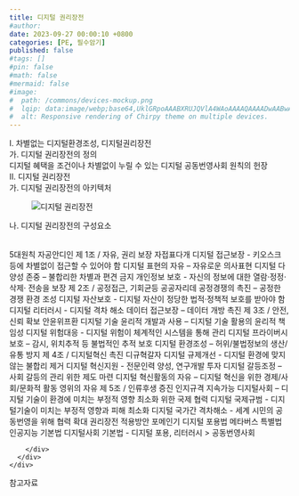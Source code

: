 ```yaml
---
title: 디지털 권리장전
#author: 
date: 2023-09-27 00:00:10 +0800
categories: [PE, 필수암기]
published: false
#tags: []
#pin: false
#math: false
#mermaid: false
#image:
#  path: /commons/devices-mockup.png
#  lqip: data:image/webp;base64,UklGRpoAAABXRUJQVlA4WAoAAAAQAAAADwAABwAAQUxQSDIAAAARL0AmbZurmr57yyIiqE8oiG0bejIYEQTgqiDA9vqnsUSI6H+oAERp2HZ65qP/VIAWAFZQOCBCAAAA8AEAnQEqEAAIAAVAfCWkAALp8sF8rgRgAP7o9FDvMCkMde9PK7euH5M1m6VWoDXf2FkP3BqV0ZYbO6NA/VFIAAAA
#  alt: Responsive rendering of Chirpy theme on multiple devices.
---
```


<div class="post-wrap">
  <div class="para">
    <div class="para-title">
      I. 차별없는 디지털환경조성, 디지털권리장전
    </div>
    <div class="para-cntnt">
      <div class="para">
        <div class="para-title">
          가. 디지털 권리장전의 정의
        </div>
        <div class="para-cntnt">
            디지털 혜택을 조건이나 차별없이 누릴 수 있는 디지털 공동번영사회 원칙의 헌장
        </div>
      </div>
    </div>
  </div>
  
  <div class="para">
    <div class="para-title">
      II. 디지털 권리장전
    </div>
    <div class="para-cntnt">
      <div class="para">
        <div class="para-title">
          가. 디지털 권리장전의 아키텍처
        </div>
        <div class="para-cntnt">
          <figure class="post-figure">
            <img src="/assets/img/posts/디지털-권리장전.png" alt="디지털 권리장전">
<!--            <figcaption>Source: Unveiling the Metaverse: Exploring Emerging Trends, Multifaceted Perspectives, and Future Challenges</figcaption>-->
          </figure>
        </div>
      </div>
      <div class="para">
        <div class="para-title">
          나. 디지털 권리장전의 구성요소
        </div>
        <div class="para-cntnt">
          <table class="post-table">
          </table>
          5대원칙 자공안디인
  제 1조 / 자유, 권리 보장 자접표다개
    디지털 접근보장 - 키오스크 등에 차별없이 접근할 수 있어야 함
    디지털 표현의 자유 – 자유로운 의사표현
    디지털 다양성 존중 – 불합리한 차별과 편견 금지
    개인정보 보호 - 자신의 정보에 대한 열람·정정·삭제· 전송을 보장
  제 2조 / 공정접근, 기회균등 공공자리데
    공정경쟁의 촉진 – 공정한 경쟁 환경 조성
    디지털 자산보호 - 디지털 자산이 정당한 법적·정책적 보호를 받아야 함
    디지털 리터러시 - 디지털 격차 해소
    데이터 접근보장 – 데이터 개방 촉진
  제 3조 / 안전, 신뢰 확보 안윤위프환
    디지털 기술 윤리적 개발과 사용 – 디지털 기술 활용의 윤리적 책임성
    디지털 위험대응 - 디지털 위험이 체계적인 시스템을 통해 관리
    디지털 프라이버시 보호 – 감시, 위치추적 등 불법적인 추적 보호
    디지털 환경조성 – 허위/불법정보의 생산/유통 방지
  제 4조 / 디지털혁신 촉진 디규혁갈자
    디지털 규제개선 - 디지털 환경에 맞지 않는 불합리 제거
    디지털 혁신지원 - 전문인력 양성, 연구개발 투자
    디지털 갈등조정 – 사회 갈등의 관리 위한 제도 마련
    디지털 혁신활동의 자유 – 디지털 혁신을 위한 경제/사회/문화적 활동 영위의 자유
  제 5조 / 인류후생 증진 인지규격
    지속가능 디지털사회 – 디지털 기술이 환경에 미치는 부정적 영향 최소화 위한 국제 협력
    디지털 국제규범 - 디지털기술이 미치는 부정적 영향과 피해 최소화
    디지털 국가간 격차해소 - 세계 시민의 공동번영을 위해 협력 확대
권리장전 적용방안 포메인기
  디지털 포용법
  메타버스 특별법
  인공지능 기본법
  디지털사회 기본법
- 디지털 포용, 리터러시 &gt; 공동번영사회

        </div>
      </div>
    </div>
  </div>

  <div class="refr-wrap">
    <div class="refr-title">
        참고자료
    </div>
    <ol class="refr-list">
    <!--    <li>(나현식, 최대선) <a target="_blank" href="https://scienceon.kisti.re.kr/commons/util/originalView.do?cn=JAKO202225948430499&oCn=JAKO202225948430499&dbt=JAKO&journal=NJOU00291864">메타버스 보안 위협 요소 및 대응 방안 검토</a></li>-->
    <!--    <li>(M. Uddin, S. Manickam, H. Ullah, M. Obaidat and A. Dandoush) <a target="_blank" href="https://ieeexplore.ieee.org/abstract/document/10138386">Unveiling the Metaverse: Exploring Emerging Trends, Multifaceted Perspectives, and Future Challenges</a></li>-->
    </ol>
  </div>
</div>
